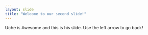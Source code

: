 ```yaml
---
layout: slide
title: "Welcome to our second slide!"
---
```

Uche is Awesome and this is his slide.
Use the left arrow to go back!